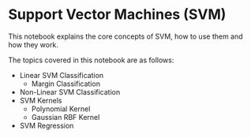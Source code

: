 # Support Vector Machines (SVM)

This notebook explains the core concepts of SVM, how to use them and how they work.

The topics covered in this notebook are as follows:

* Linear SVM Classification
  * Margin Classification
* Non-Linear SVM Classification
* SVM Kernels
  * Polynomial Kernel
  * Gaussian RBF Kernel
* SVM Regression
